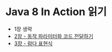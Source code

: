 # Java 8 In Action 읽기

- 1장 생략
- [2장 - 동작 파라미터화 코드 전달하기](/2020/Book/Java8InAction_2.md)
- [3장 - 람다 표현식](/2020/Book/Java8InAction_3.md)
